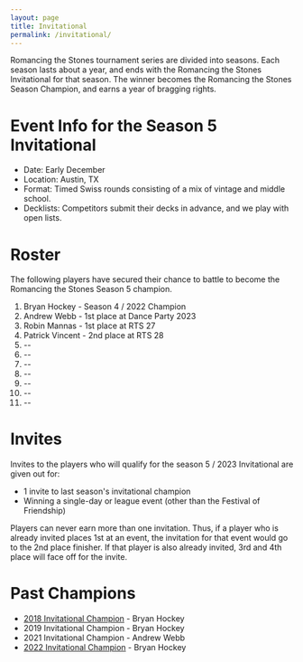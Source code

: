 ```yaml
---
layout: page
title: Invitational
permalink: /invitational/
---
```


Romancing the Stones tournament series are divided into seasons. Each season lasts about
a year, and ends with the Romancing the Stones Invitational for that season. The winner
becomes the Romancing the Stones Season Champion, and earns a year of bragging rights.

# Event Info for the Season 5 Invitational

* Date: Early December
* Location: Austin, TX
* Format: Timed Swiss rounds consisting of a mix of vintage and middle school.
* Decklists: Competitors submit their decks in advance, and we play with open lists.

# Roster

The following players have secured their chance to battle to become the Romancing the
Stones Season 5 champion.

1. Bryan Hockey - Season 4 / 2022 Champion
1. Andrew Webb - 1st place at Dance Party 2023
2. Robin Mannas - 1st place at RTS 27
3. Patrick Vincent - 2nd place at RTS 28
4. --
4. --
4. --
4. --
4. --
4. --
4. --

# Invites

Invites to the players who will qualify for the season 5 / 2023 Invitational
are given out for:

* 1 invite to last season's invitational champion
* Winning a single-day or league event (other than the Festival of Friendship)

Players can never earn more than one invitation. Thus, if a player who is already
invited places 1st at an event, the invitation for that event would go to the 2nd place
finisher. If that player is also already invited, 3rd and 4th place will face off for
the invite.

# Past Champions

* [2018 Invitational Champion](/article/bryan_hockey_s1inv_report) - Bryan Hockey
* 2019 Invitational Champion - Bryan Hockey
* 2021 Invitational Champion - Andrew Webb
* [2022 Invitational Champion](/results/2022-12-03) - Bryan Hockey

